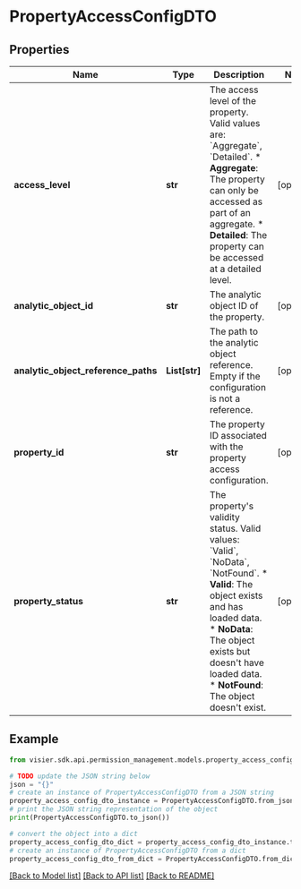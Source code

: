 # PropertyAccessConfigDTO


## Properties

Name | Type | Description | Notes
------------ | ------------- | ------------- | -------------
**access_level** | **str** | The access level of the property. Valid values are: &#x60;Aggregate&#x60;, &#x60;Detailed&#x60;.  * **Aggregate**: The property can only be accessed as part of an aggregate.  * **Detailed**: The property can be accessed at a detailed level. | [optional] 
**analytic_object_id** | **str** | The analytic object ID of the property. | [optional] 
**analytic_object_reference_paths** | **List[str]** | The path to the analytic object reference. Empty if the configuration is not a reference. | [optional] 
**property_id** | **str** | The property ID associated with the property access configuration. | [optional] 
**property_status** | **str** | The property&#39;s validity status. Valid values: &#x60;Valid&#x60;, &#x60;NoData&#x60;, &#x60;NotFound&#x60;.  * **Valid**: The object exists and has loaded data.  * **NoData**: The object exists but doesn&#39;t have loaded data.  * **NotFound**: The object doesn&#39;t exist. | [optional] 

## Example

```python
from visier.sdk.api.permission_management.models.property_access_config_dto import PropertyAccessConfigDTO

# TODO update the JSON string below
json = "{}"
# create an instance of PropertyAccessConfigDTO from a JSON string
property_access_config_dto_instance = PropertyAccessConfigDTO.from_json(json)
# print the JSON string representation of the object
print(PropertyAccessConfigDTO.to_json())

# convert the object into a dict
property_access_config_dto_dict = property_access_config_dto_instance.to_dict()
# create an instance of PropertyAccessConfigDTO from a dict
property_access_config_dto_from_dict = PropertyAccessConfigDTO.from_dict(property_access_config_dto_dict)
```
[[Back to Model list]](../README.md#documentation-for-models) [[Back to API list]](../README.md#documentation-for-api-endpoints) [[Back to README]](../README.md)


